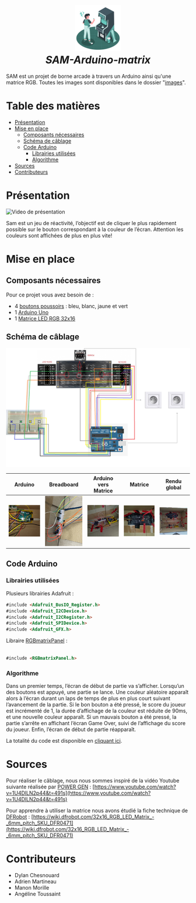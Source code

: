 <h1 align="center">
  <img src="images/arcade.png" alt="Arcade" width="25%"/>
  <br>
  <i>SAM-Arduino-matrix</i>
</h1>

SAM est un projet de borne arcade à travers un Arduino ainsi qu'une matrice RGB.
Toutes les images sont disponibles dans le dossier "[images](images)".

# Table des matières

* [Présentation](#présentation)
* [Mise en place](#mise-en-place)
  * [Composants nécessaires](#composants-nécessaires)
  * [Schéma de câblage](#schéma-de-câblage)
  * [Code Arduino](#code-arduino)
    * [Librairies utilisées](#librairies-utilisées)
    * [Algorithme](#algorithme)
* [Sources](#sources)
* [Contributeurs](#contributeurs)

# Présentation

![Video de présentation](images/demo_sam.gif)

Sam est un jeu de réactivité, l’objectif est de cliquer le plus rapidement possible sur le bouton correspondant à la couleur de l’écran. Attention les couleurs sont affichées de plus en plus vite!

# Mise en place

## Composants nécessaires

Pour ce projet vous avez besoin de : 

*   4 [boutons poussoirs]([https://www.amazon.fr/RUNCCI-YUN-momentan%C3%A9-tactile-Interrupteur-capuchon/dp/B07WPBQXJ9](https://www.amazon.fr/RUNCCI-YUN-momentan%C3%A9-tactile-Interrupteur-capuchon/dp/B07WPBQXJ9)) : bleu, blanc, jaune et vert 
*   1 [Arduino Uno]([https://www.amazon.fr/Arduino-A000066-M%C3%A9moire-flash-32/dp/B008GRTSV6](https://www.amazon.fr/Arduino-A000066-M%C3%A9moire-flash-32/dp/B008GRTSV6))
*   1 [Matrice LED RGB 32x16]([https://www.gotronic.fr/art-matrice-32x16-a-leds-rgb-dfr0471-27853.htm](https://www.gotronic.fr/art-matrice-32x16-a-leds-rgb-dfr0471-27853.htm))

## Schéma de câblage

![Image du schéma de câblage](images/schema-cablage.png)

Arduino                    |  Breadboard              |  Arduino vers Matrice    |  Matrice                 |  Rendu global
:-------------------------:|:------------------------:|:------------------------:|:------------------------:|:------------------------:
![](images/image6.jpg)     |  ![](images/image2.jpg)  |  ![](images/image14.jpg) |  ![](images/image13.jpg) |  ![](images/image11.jpg)

## Code Arduino

### Librairies utilisées

Plusieurs librairies Adafruit :
```md c
#include <Adafruit_BusIO_Register.h>
#include <Adafruit_I2CDevice.h>
#include <Adafruit_I2CRegister.h>
#include <Adafruit_SPIDevice.h>
#include <Adafruit_GFX.h>
```
Libraire [RGBmatrixPanel](https://github.com/adafruit/RGB-matrix-Panel/blob/master/RGBmatrixPanel.h) :
```md c

#include <RGBmatrixPanel.h>
```

### Algorithme

Dans un premier temps, l’écran de début de partie va s’afficher. Lorsqu’un des boutons est appuyé, une partie se lance.
Une couleur aléatoire apparaît alors à l’écran durant un laps de temps de plus en plus court suivant l’avancement de la partie.
Si le bon bouton a été pressé, le score du joueur est incrémenté de 1, la durée d’affichage de la couleur est réduite de 90ms, et une nouvelle couleur apparaît.
Si un mauvais bouton a été pressé, la partie s’arrête en affichant l’écran Game Over, suivi de l’affichage du score du joueur.
Enfin, l’écran de début de partie réapparaît.

La totalité du code est disponible en [cliquant ici](sam.ino).


# Sources

Pour réaliser le câblage, nous nous sommes inspiré de la vidéo Youtube suivante réalisée par [POWER GEN](https://www.youtube.com/channel/UCrWUolRMMtMMjpfQSwQbhhQ) : [https://www.youtube.com/watch?v=1U4DlLN2p44&t=491s](https://www.youtube.com/watch?v=1U4DlLN2p44&t=491s)

Pour apprendre à utiliser la matrice nous avons étudié la fiche technique de [DFRobot](https://www.dfrobot.com/) : [https://wiki.dfrobot.com/32x16_RGB_LED_Matrix_-_6mm_pitch_SKU_DFR0471](https://wiki.dfrobot.com/32x16_RGB_LED_Matrix_-_6mm_pitch_SKU_DFR0471)


# Contributeurs

* Dylan Chesnouard
* Adrien Martineau
* Manon Morille 
* Angéline Toussaint

